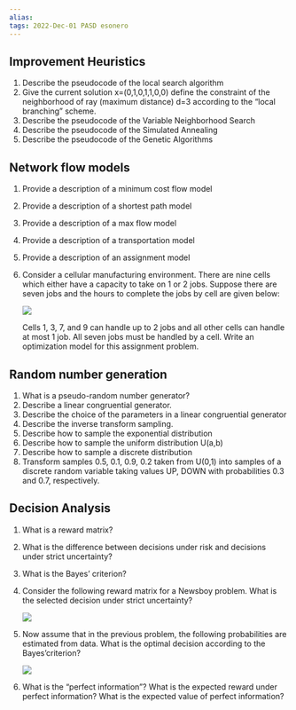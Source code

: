 ```yaml
---
alias: 
tags: 2022-Dec-01 PASD esonero
---
```


## Improvement Heuristics

1. Describe the pseudocode of the local search algorithm
2. Give the current solution x=(0,1,0,1,1,0,0) define the constraint of the neighborhood of ray (maximum distance) d=3 according to the “local branching” scheme.
3. Describe the pseudocode of the Variable Neighborhood Search
4. Describe the pseudocode of the Simulated Annealing 
5. Describe the pseudocode of the Genetic Algorithms

## Network flow models
1. Provide a description of a minimum cost flow model
2. Provide a description of a shortest path model
3. Provide a description of a max flow model
4. Provide a description of a transportation model
5. Provide a description of an assignment model
6. Consider a cellular manufacturing environment. There are nine cells which either have a capacity to take on 1 or 2 jobs. Suppose there are seven jobs and the hours to complete the jobs by cell are given below:

	![](Uni/PASD/esoneri/img/nfm6.jpeg)

	Cells 1, 3, 7, and 9 can handle up to 2 jobs and all other cells can handle at most 1 job. All seven jobs must be handled by a cell. Write an optimization model for this assignment problem.


## Random number generation
1. What is a pseudo-random number generator?
2. Describe a linear congruential generator.
3. Describe the choice of the parameters in a linear congruential generator
4. Describe the inverse transform sampling.
5. Describe how to sample the exponential distribution
6. Describe how to sample the uniform distribution U(a,b)
7. Describe how to sample a discrete distribution
8. Transform samples 0.5, 0.1, 0.9, 0.2 taken from U(0,1) into samples of a discrete random variable taking values UP, DOWN with probabilities 0.3 and 0.7, respectively.

## Decision Analysis
1. What is a reward matrix?
2. What is the difference between decisions under risk and decisions under strict uncertainty?
3. What is the Bayes’ criterion?
4. Consider the following reward matrix for a Newsboy problem. What is the selected decision under strict uncertainty?

	![](Uni/PASD/esoneri/img/da4.jpeg)

5. Now assume that in the previous problem, the following probabilities are estimated from data. What is the optimal decision according to the Bayes’criterion?

	![](Uni/PASD/esoneri/img/da5.jpeg)

6. What is the “perfect information”? What is the expected reward under perfect information? What is the expected value of perfect information?